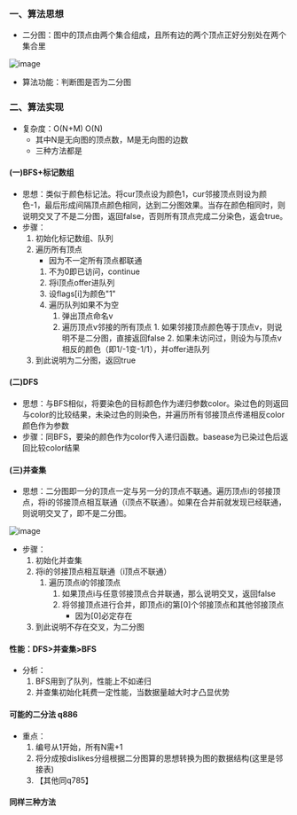 ### 一、算法思想
- 二分图：图中的顶点由两个集合组成，且所有边的两个顶点正好分别处在两个集合里

![image](http://note.youdao.com/yws/res/44259/1F4B9E6322074115BF6F3EFD94F9389C)
- 算法功能：判断图是否为二分图

### 二、算法实现
- 复杂度：O(N+M) O(N)
   - 其中N是无向图的顶点数，M是无向图的边数
   - 三种方法都是

#### (一)BFS+标记数组
- 思想：类似于颜色标记法。将cur顶点设为颜色1，cur邻接顶点则设为颜色-1，最后形成间隔顶点颜色相同，达到二分图效果。当存在颜色相同时，则说明交叉了不是二分图，返回false，否则所有顶点完成二分染色，返会true。
- 步骤：
   1. 初始化标记数组、队列
   2. 遍历所有顶点
      - 因为不一定所有顶点都联通
      1. 不为0即已访问，continue
      2. 将i顶点offer进队列
      3. 设flags[i]为颜色"1"
      4. 遍历队列如果不为空
         1. 弹出顶点命名v
         2. 遍历顶点v邻接的所有顶点    1. 如果邻接顶点颜色等于顶点v，则说明不是二分图，直接返回false
            2. 如果未访问过，则设为与顶点v相反的颜色（即1/-1变-1/1），并offer进队列
   3. 到此说明为二分图，返回true

#### (二)DFS
- 思想：与BFS相似，将要染色的目标颜色作为递归参数color。染过色的则返回与color的比较结果，未染过色的则染色，并遍历所有邻接顶点传递相反color颜色作为参数
- 步骤：同BFS，要染的颜色作为color传入递归函数。basease为已染过色后返回比较color结果

#### (三)并查集
- 思想：二分图即一分的顶点一定与另一分的顶点不联通。遍历顶点i的邻接顶点，将i的邻接顶点相互联通（i顶点不联通）。如果在合并前就发现已经联通，则说明交叉了，即不是二分图。

![image](http://note.youdao.com/yws/res/44352/A97BF09F29CF473396531C501622720A)
- 步骤：
   1. 初始化并查集
   2. 将i的邻接顶点相互联通（i顶点不联通）
      1. 遍历顶点i的邻接顶点
         1. 如果顶点i与任意邻接顶点合并联通，那么说明交叉，返回false
         2. 将邻接顶点进行合并，即顶点i的第[0]个邻接顶点和其他邻接顶点
            - 因为[0]必定存在
   3. 到此说明不存在交叉，为二分图

#### 性能：DFS>并查集>BFS
- 分析：
   1. BFS用到了队列，性能上不如递归
   2. 并查集初始化耗费一定性能，当数据量越大时才凸显优势

#### 可能的二分法 q886
- 重点：
   1. 编号从1开始，所有N需+1
   2. 将分成按dislikes分组根据二分图算的思想转换为图的数据结构(这里是邻接表)
   3. 【其他同q785】

#### 同样三种方法